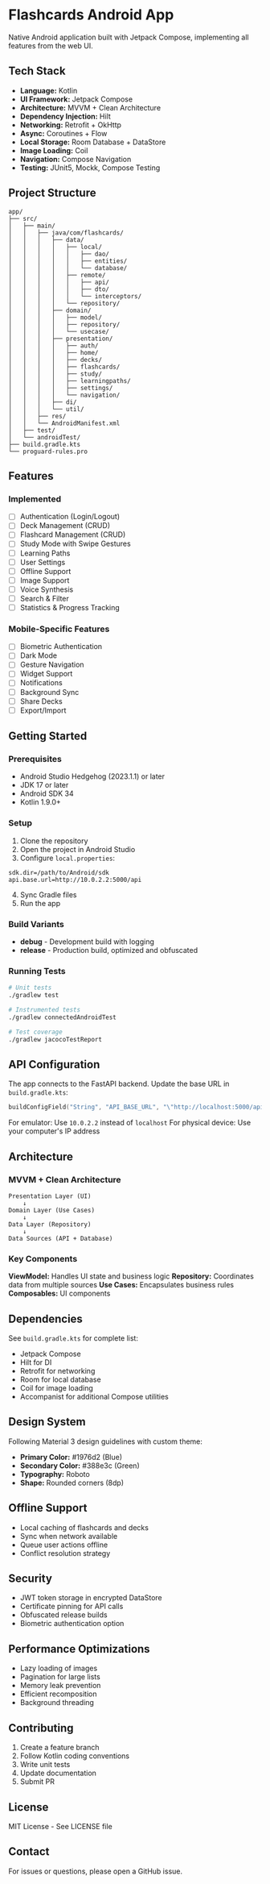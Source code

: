 # Flashcards Android App

Native Android application built with Jetpack Compose, implementing all features from the web UI.

## Tech Stack

- **Language:** Kotlin
- **UI Framework:** Jetpack Compose
- **Architecture:** MVVM + Clean Architecture
- **Dependency Injection:** Hilt
- **Networking:** Retrofit + OkHttp
- **Async:** Coroutines + Flow
- **Local Storage:** Room Database + DataStore
- **Image Loading:** Coil
- **Navigation:** Compose Navigation
- **Testing:** JUnit5, Mockk, Compose Testing

## Project Structure

```
app/
├── src/
│   ├── main/
│   │   ├── java/com/flashcards/
│   │   │   ├── data/
│   │   │   │   ├── local/
│   │   │   │   │   ├── dao/
│   │   │   │   │   ├── entities/
│   │   │   │   │   └── database/
│   │   │   │   ├── remote/
│   │   │   │   │   ├── api/
│   │   │   │   │   ├── dto/
│   │   │   │   │   └── interceptors/
│   │   │   │   └── repository/
│   │   │   ├── domain/
│   │   │   │   ├── model/
│   │   │   │   ├── repository/
│   │   │   │   └── usecase/
│   │   │   ├── presentation/
│   │   │   │   ├── auth/
│   │   │   │   ├── home/
│   │   │   │   ├── decks/
│   │   │   │   ├── flashcards/
│   │   │   │   ├── study/
│   │   │   │   ├── learningpaths/
│   │   │   │   ├── settings/
│   │   │   │   └── navigation/
│   │   │   ├── di/
│   │   │   └── util/
│   │   ├── res/
│   │   └── AndroidManifest.xml
│   ├── test/
│   └── androidTest/
├── build.gradle.kts
└── proguard-rules.pro
```

## Features

### Implemented
- [ ] Authentication (Login/Logout)
- [ ] Deck Management (CRUD)
- [ ] Flashcard Management (CRUD)
- [ ] Study Mode with Swipe Gestures
- [ ] Learning Paths
- [ ] User Settings
- [ ] Offline Support
- [ ] Image Support
- [ ] Voice Synthesis
- [ ] Search & Filter
- [ ] Statistics & Progress Tracking

### Mobile-Specific Features
- [ ] Biometric Authentication
- [ ] Dark Mode
- [ ] Gesture Navigation
- [ ] Widget Support
- [ ] Notifications
- [ ] Background Sync
- [ ] Share Decks
- [ ] Export/Import

## Getting Started

### Prerequisites

- Android Studio Hedgehog (2023.1.1) or later
- JDK 17 or later
- Android SDK 34
- Kotlin 1.9.0+

### Setup

1. Clone the repository
2. Open the project in Android Studio
3. Configure `local.properties`:
```properties
sdk.dir=/path/to/Android/sdk
api.base.url=http://10.0.2.2:5000/api
```

4. Sync Gradle files
5. Run the app

### Build Variants

- **debug** - Development build with logging
- **release** - Production build, optimized and obfuscated

### Running Tests

```bash
# Unit tests
./gradlew test

# Instrumented tests
./gradlew connectedAndroidTest

# Test coverage
./gradlew jacocoTestReport
```

## API Configuration

The app connects to the FastAPI backend. Update the base URL in `build.gradle.kts`:

```kotlin
buildConfigField("String", "API_BASE_URL", "\"http://localhost:5000/api\"")
```

For emulator: Use `10.0.2.2` instead of `localhost`
For physical device: Use your computer's IP address

## Architecture

### MVVM + Clean Architecture

```
Presentation Layer (UI)
    ↓
Domain Layer (Use Cases)
    ↓
Data Layer (Repository)
    ↓
Data Sources (API + Database)
```

### Key Components

**ViewModel:** Handles UI state and business logic
**Repository:** Coordinates data from multiple sources
**Use Cases:** Encapsulates business rules
**Composables:** UI components

## Dependencies

See `build.gradle.kts` for complete list:

- Jetpack Compose
- Hilt for DI
- Retrofit for networking
- Room for local database
- Coil for image loading
- Accompanist for additional Compose utilities

## Design System

Following Material 3 design guidelines with custom theme:

- **Primary Color:** #1976d2 (Blue)
- **Secondary Color:** #388e3c (Green)
- **Typography:** Roboto
- **Shape:** Rounded corners (8dp)

## Offline Support

- Local caching of flashcards and decks
- Sync when network available
- Queue user actions offline
- Conflict resolution strategy

## Security

- JWT token storage in encrypted DataStore
- Certificate pinning for API calls
- Obfuscated release builds
- Biometric authentication option

## Performance Optimizations

- Lazy loading of images
- Pagination for large lists
- Memory leak prevention
- Efficient recomposition
- Background threading

## Contributing

1. Create a feature branch
2. Follow Kotlin coding conventions
3. Write unit tests
4. Update documentation
5. Submit PR

## License

MIT License - See LICENSE file

## Contact

For issues or questions, please open a GitHub issue.
